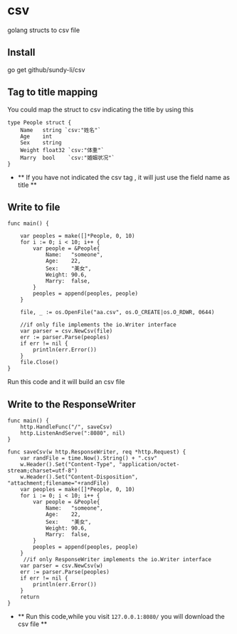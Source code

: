 csv
=====

golang structs to csv file

## Install
go get github/sundy-li/csv

##  Tag to title mapping

  You could map the struct to csv indicating the title by using this
  
  
    type People struct {
        Name   string `csv:"姓名"`
        Age    int
        Sex    string
        Weight float32 `csv:"体重"`
        Marry  bool    `csv:"婚姻状况"`
    }

* ** If you have not indicated the csv tag , it will just use the field name as title **

## Write to file
    
    func main() {
    
        var peoples = make([]*People, 0, 10)
        for i := 0; i < 10; i++ {
            var people = &People{
                Name:   "someone",
                Age:    22,
                Sex:    "美女",
                Weight: 90.6,
                Marry:  false,
            }
            peoples = append(peoples, people)
        }
    
        file, _ := os.OpenFile("aa.csv", os.O_CREATE|os.O_RDWR, 0644)
        
        //if only file implements the io.Writer interface 
        var parser = csv.NewCsv(file)
        err := parser.Parse(peoples)
        if err != nil {
            println(err.Error())
        }
        file.Close()
    }

Run this code and it will build an csv file

## Write to the ResponseWriter
    
    func main() {
        http.HandleFunc("/", saveCsv)
        http.ListenAndServe(":8080", nil)
    }

    func saveCsv(w http.ResponseWriter, req *http.Request) {
        var randFile = time.Now().String() + ".csv"
        w.Header().Set("Content-Type", "application/octet-stream;charset=utf-8")
        w.Header().Set("Content-Disposition", "attachment;filename="+randFile)
        var peoples = make([]*People, 0, 10)
        for i := 0; i < 10; i++ {
            var people = &People{
                Name:   "someone",
                Age:    22,
                Sex:    "美女",
                Weight: 90.6,
                Marry:  false,
            }
            peoples = append(peoples, people)
        }
         //if only ResponseWriter implements the io.Writer interface 
        var parser = csv.NewCsv(w)
        err := parser.Parse(peoples)
        if err != nil {
            println(err.Error())
        }
        return
    }


* ** Run this code,while you visit `127.0.0.1:8080/` you will download the csv file **


